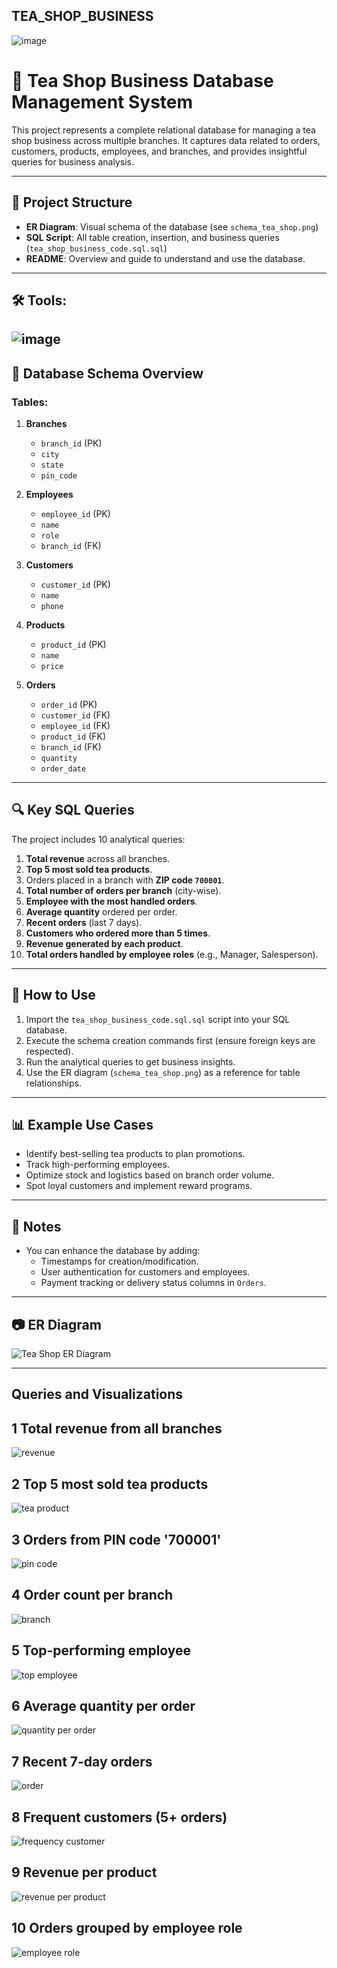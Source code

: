 ## TEA_SHOP_BUSINESS
![image](https://github.com/user-attachments/assets/c90a0ac3-4085-42c7-9ac1-dda328496903)

# 🍵 Tea Shop Business Database Management System

This project represents a complete relational database for managing a tea shop business across multiple branches. It captures data related to orders, customers, products, employees, and branches, and provides insightful queries for business analysis.

---

## 📁 Project Structure

- **ER Diagram**: Visual schema of the database (see `schema_tea_shop.png`)
- **SQL Script**: All table creation, insertion, and business queries (`tea_shop_business_code.sql.sql`)
- **README**: Overview and guide to understand and use the database.
---

## 🛠️ **Tools**: 
![image](https://github.com/user-attachments/assets/3b83f541-1d2f-4744-9bc5-73337a7f42c0)
---

## 🧱 Database Schema Overview

### Tables:

1. **Branches**
   - `branch_id` (PK)
   - `city`
   - `state`
   - `pin_code`

2. **Employees**
   - `employee_id` (PK)
   - `name`
   - `role`
   - `branch_id` (FK)

3. **Customers**
   - `customer_id` (PK)
   - `name`
   - `phone`

4. **Products**
   - `product_id` (PK)
   - `name`
   - `price`

5. **Orders**
   - `order_id` (PK)
   - `customer_id` (FK)
   - `employee_id` (FK)
   - `product_id` (FK)
   - `branch_id` (FK)
   - `quantity`
   - `order_date`

---

## 🔍 Key SQL Queries

The project includes 10 analytical queries:

1. **Total revenue** across all branches.
2. **Top 5 most sold tea products**.
3. Orders placed in a branch with **ZIP code `700001`**.
4. **Total number of orders per branch** (city-wise).
5. **Employee with the most handled orders**.
6. **Average quantity** ordered per order.
7. **Recent orders** (last 7 days).
8. **Customers who ordered more than 5 times**.
9. **Revenue generated by each product**.
10. **Total orders handled by employee roles** (e.g., Manager, Salesperson).

---

## 🚀 How to Use

1. Import the `tea_shop_business_code.sql.sql` script into your SQL database.
2. Execute the schema creation commands first (ensure foreign keys are respected).
3. Run the analytical queries to get business insights.
4. Use the ER diagram (`schema_tea_shop.png`) as a reference for table relationships.

---

## 📊 Example Use Cases

- Identify best-selling tea products to plan promotions.
- Track high-performing employees.
- Optimize stock and logistics based on branch order volume.
- Spot loyal customers and implement reward programs.

---

## 📌 Notes

- You can enhance the database by adding:
  - Timestamps for creation/modification.
  - User authentication for customers and employees.
  - Payment tracking or delivery status columns in `Orders`.

---

## 📷 ER Diagram

![Tea Shop ER Diagram](schema_tea_shop.png)

---
## Queries and Visualizations
## 1 Total revenue from all branches
![revenue](https://github.com/NEHA5851/TEA_SHOP_BUSINESS/blob/main/code_%20output_tea_shop/(1)%20total%20revenue%20from%20all%20branches.png
)
## 2 Top 5 most sold tea products
![tea product](https://github.com/NEHA5851/TEA_SHOP_BUSINESS/blob/main/code_%20output_tea_shop/(2)%20top%205%20most%20solid%20tea%20product.png)

## 3 Orders from PIN code '700001'
![pin code](https://github.com/NEHA5851/TEA_SHOP_BUSINESS/blob/main/code_%20output_tea_shop/(3)%20order%20from%20pin%20code'700001'.png)

## 4 Order count per branch
![branch](https://github.com/NEHA5851/TEA_SHOP_BUSINESS/blob/main/code_%20output_tea_shop/(4)%20order%20count%20per%20branch.png)

## 5 Top-performing employee
![top employee](https://github.com/NEHA5851/TEA_SHOP_BUSINESS/blob/main/code_%20output_tea_shop/(5)%20top-performing%20employee.png)

## 6 Average quantity per order
![quantity per order](https://github.com/NEHA5851/TEA_SHOP_BUSINESS/blob/main/code_%20output_tea_shop/(6)%20avarage%20quantity%20per%20order.png)

## 7 Recent 7-day orders
![order](https://github.com/NEHA5851/TEA_SHOP_BUSINESS/blob/main/code_%20output_tea_shop/(6)%20avarage%20quantity%20per%20order.png)

## 8 Frequent customers (5+ orders)
![frequency customer](https://github.com/NEHA5851/TEA_SHOP_BUSINESS/blob/main/code_%20output_tea_shop/(8)frequent%20customer%20(5%2Border).png)

## 9 Revenue per product
![revenue per product](https://github.com/NEHA5851/TEA_SHOP_BUSINESS/blob/main/code_%20output_tea_shop/(9)%20revenue%20per%20product.png)

## 10 Orders grouped by employee role
![employee role](https://github.com/NEHA5851/TEA_SHOP_BUSINESS/blob/main/code_%20output_tea_shop/(10)order%20grouped%20by%20employee%20role.png)

